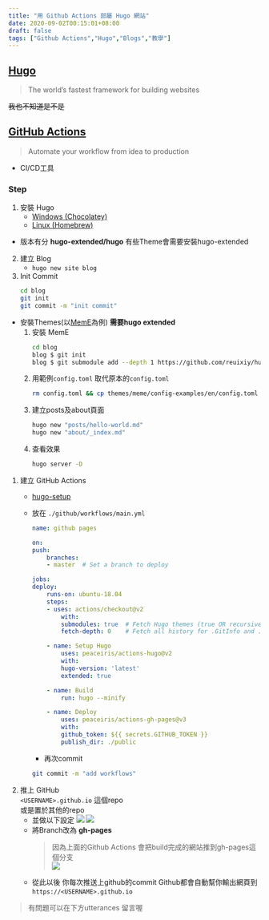 ```yaml
---
title: "用 Github Actions 部屬 Hugo 網站"
date: 2020-09-02T00:15:01+08:00
draft: false
tags: ["Github Actions","Hugo","Blogs","教學"]
---
```

## [Hugo](https://gohugo.io/)
> The world’s fastest framework for building websites  
> 
~~我也不知道是不是~~
## [GitHub Actions](https://github.com/features/actions)
> Automate your workflow
from idea to production  

   * CI/CD工具
### Step
1. 安裝 Hugo
   * [Windows (Chocolatey)](https://gohugo.io/getting-started/installing/#chocolatey-windows)
   * [Linux (Homebrew)](https://gohugo.io/getting-started/installing/#homebrew-linux)
  
  * 版本有分 **hugo-extended/hugo** 有些Theme會需要安裝hugo-extended  

2. 建立 Blog
   * `hugo new site blog`
3. Init Commit  
    ```bash
    cd blog
    git init
    git commit -m "init commit"
    ```
* 安裝Themes(以[MemE](https://themes.gohugo.io/hugo-theme-meme/)為例)
  **需要hugo extended**  
    1.  安裝 MemE
        ```bash
        cd blog
        blog $ git init
        blog $ git submodule add --depth 1 https://github.com/reuixiy/hugo-theme-meme.git themes/meme
        ```  
    2.  用範例`config.toml` 取代原本的`config.toml`
        ```bash
        rm config.toml && cp themes/meme/config-examples/en/config.toml config.toml
        ```
    3. 建立posts及about頁面
        ```bash 
        hugo new "posts/hello-world.md"
        hugo new "about/_index.md" 
        ```
    4. 查看效果
        ```bash
        hugo server -D 
        ```
1. 建立 GitHub Actions  
   * [hugo-setup](https://github.com/marketplace/actions/hugo-setup)
   * 放在 `./github/workflows/main.yml`

        ```yml
        name: github pages

        on:
        push:
            branches:
            - master  # Set a branch to deploy

        jobs:
        deploy:
            runs-on: ubuntu-18.04
            steps:
            - uses: actions/checkout@v2
                with:
                submodules: true  # Fetch Hugo themes (true OR recursive)
                fetch-depth: 0    # Fetch all history for .GitInfo and .Lastmod

            - name: Setup Hugo
                uses: peaceiris/actions-hugo@v2
                with:
                hugo-version: 'latest'
                extended: true

            - name: Build
                run: hugo --minify

            - name: Deploy
                uses: peaceiris/actions-gh-pages@v3
                with:
                github_token: ${{ secrets.GITHUB_TOKEN }}
                publish_dir: ./public
        ```  
        * 再次commit
        ```bash
        git commit -m "add workflows"
        ```
2. 推上 GitHub  
   `<USERNAME>.github.io`  這個repo    
   或是置於其他的repo
   * 並做以下設定
   ![](https://guides.github.com/features/pages/repo-settings.png)
   ![](https://guides.github.com/features/pages/launch-theme-chooser.png)
   * 將Branch改為 **gh-pages**  
        > 因為上面的Github Actions 會把build完成的網站推到gh-pages這個分支  
        ![](https://i.imgur.com/73x9wu8.png)
   * 從此以後 你每次推送上github的commit Github都會自動幫你輸出網頁到  
   `https://<USERNAME>.github.io` 



>有問題可以在下方utterances 留言喔
